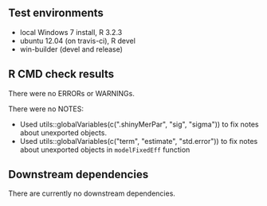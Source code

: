 ## Test environments
* local Windows 7 install, R 3.2.3
* ubuntu 12.04 (on travis-ci), R devel
* win-builder (devel and release)

## R CMD check results
There were no ERRORs or WARNINGs.

There were no NOTES:

* Used utils::globalVariables(c(".shinyMerPar", "sig", "sigma")) to fix notes
about unexported objects.
* Used utils::globalVariables(c("term", "estimate", "std.error")) to fix notes 
about unexported objects in `modelFixedEff` function

## Downstream dependencies
There are currently no downstream dependencies. 
